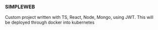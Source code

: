 ### SIMPLEWEB
Custom project written with TS, React, Node, Mongo, using JWT. This will be deployed through docker into kubernetes
